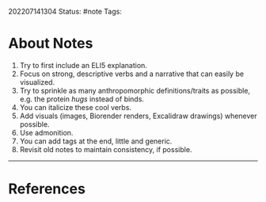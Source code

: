 202207141304
Status: #note
Tags:

# About Notes
1. Try to first include an ELI5 explanation.
2. Focus on strong, descriptive verbs and a narrative that can easily be visualized.
3. Try to sprinkle as many anthropomorphic definitions/traits as possible, e.g. the protein *hugs* instead of binds.
5. You can italicize these cool verbs.
6. Add visuals (images, Biorender renders, Excalidraw drawings) whenever possible.
7. Use admonition.
8. You can add tags at the end, little and generic.
9. Revisit old notes to maintain consistency, if possible.



---
# References